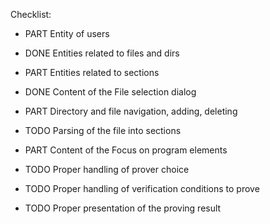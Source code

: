 Checklist:

- PART Entity of users 
- DONE Entities related to files and dirs
- PART Entities related to sections

- DONE Content of the File selection dialog
- PART Directory and file navigation, adding, deleting
- TODO Parsing of the file into sections
- PART Content of the Focus on program elements
- TODO Proper handling of prover choice
- TODO Proper handling of verification conditions to prove
- TODO Proper presentation of the proving result  